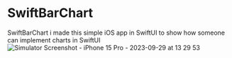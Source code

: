 # SwiftBarChart
SwiftBarChart i made this simple iOS app in SwiftUI to show how someone can implement charts in SwiftUI
![Simulator Screenshot - iPhone 15 Pro - 2023-09-29 at 13 29 53](https://github.com/angelosstaboulis/SwiftBarChart/assets/79055304/321573d6-2003-4fd1-82ce-b357021c8783)
